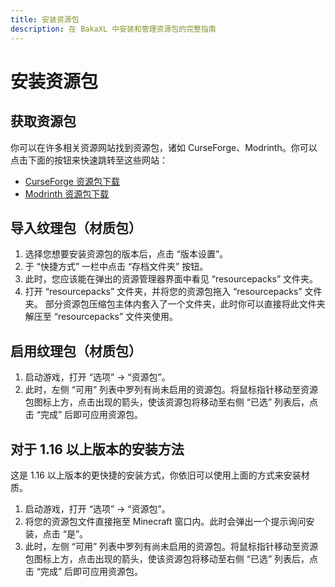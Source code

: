 ```yaml
---
title: 安装资源包
description: 在 BakaXL 中安装和管理资源包的完整指南
---
```


# 安装资源包

## 获取资源包

你可以在许多相关资源网站找到资源包，诸如 CurseForge、Modrinth。你可以点击下面的按钮来快速跳转至这些网站：

- [CurseForge 资源包下载](https://www.curseforge.com/minecraft/search?class=texture-packs)
- [Modrinth 资源包下载](https://modrinth.com/resourcepacks)

## 导入纹理包（材质包）

1. 选择您想要安装资源包的版本后，点击 “版本设置”。
2. 于 “快捷方式” 一栏中点击 “存档文件夹” 按钮。
3. 此时，您应该能在弹出的资源管理器界面中看见 “resourcepacks” 文件夹。
4. 打开 “resourcepacks” 文件夹，并将您的资源包拖入 “resourcepacks” 文件夹。
   部分资源包压缩包主体内套入了一个文件夹，此时你可以直接将此文件夹解压至 “resourcepacks” 文件夹使用。

## 启用纹理包（材质包）

1. 启动游戏，打开 “选项” → “资源包”。
2. 此时，左侧 “可用” 列表中罗列有尚未启用的资源包。将鼠标指针移动至资源包图标上方，点击出现的箭头，使该资源包将移动至右侧 “已选” 列表后，点击 “完成” 后即可应用资源包。

## 对于 1.16 以上版本的安装方法

这是 1.16 以上版本的更快捷的安装方式，你依旧可以使用上面的方式来安装材质。

1. 启动游戏，打开 “选项” → “资源包”。
2. 将您的资源包文件直接拖至 Minecraft 窗口内。此时会弹出一个提示询问安装，点击 “是”。
3. 此时，左侧 “可用” 列表中罗列有尚未启用的资源包。将鼠标指针移动至资源包图标上方，点击出现的箭头，使该资源包将移动至右侧 “已选” 列表后，点击 “完成” 后即可应用资源包。
